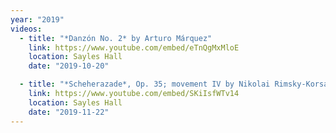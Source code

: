 ```yaml
---
year: "2019"
videos: 
  - title: "*Danzón No. 2* by Arturo Márquez"
    link: https://www.youtube.com/embed/eTnQgMxMloE
    location: Sayles Hall
    date: "2019-10-20"

  - title: "*Scheherazade*, Op. 35; movement IV by Nikolai Rimsky-Korsakov"
    link: https://www.youtube.com/embed/SKiIsfWTv14
    location: Sayles Hall
    date: "2019-11-22"
---
```

